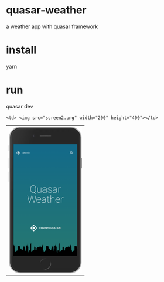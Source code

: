 # quasar-weather
a weather app with quasar framework

# install
yarn 

# run 
quasar dev 

<table>
  <tr>
    <td> <img src="screen1.png" width="200" height="400"></td>

    <td> <img src="screen2.png" width="200" height="400"></td>
   </tr> 
 
</table>
 


